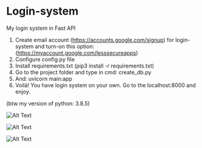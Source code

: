 # Login-system
My login system in Fast API

1. Create email account (https://accounts.google.com/signup) for login-system and turn-on this option: (https://myaccount.google.com/lesssecureapps)
2. Configure config.py file
3. Install requirements.txt (pip3 install -r requirements.txt)
5. Go to the project folder and type in cmd: create_db.py
6. And: uvicorn main:app
7. Voilà! You have login system on your own. Go to the localhost:8000 and enjoy.

(btw my version of python: 3.8.5)

![Alt Text](https://media.giphy.com/media/b2d4aN4ArSbqjTlhI1/giphy.gif)

![Alt Text](https://media.giphy.com/media/g74b8d1JfAYlgLAbYA/giphy.gif)

![Alt Text](https://media.giphy.com/media/tX8WG5uVOavv8Zr8Sf/giphy.gif)


